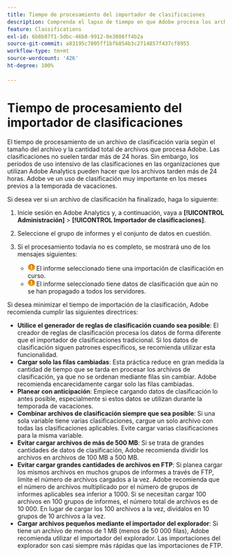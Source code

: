 ```yaml
---
title: Tiempo de procesamiento del importador de clasificaciones
description: Comprenda el lapso de tiempo en que Adobe procesa los archivos de clasificación y cómo minimizar el tiempo de procesamiento.
feature: Classifications
exl-id: 6b8b87f1-5dbc-46b8-9912-0e3086ff4b2a
source-git-commit: a83195c7805ff1bfb854b3c2714857f437cf8955
workflow-type: tm+mt
source-wordcount: '426'
ht-degree: 100%

---
```


# Tiempo de procesamiento del importador de clasificaciones

El tiempo de procesamiento de un archivo de clasificación varía según el tamaño del archivo y la cantidad total de archivos que procesa Adobe. Las clasificaciones no suelen tardar más de 24 horas. Sin embargo, los períodos de uso intensivo de las clasificaciones en las organizaciones que utilizan Adobe Analytics pueden hacer que los archivos tarden más de 24 horas. Adobe ve un uso de clasificación muy importante en los meses previos a la temporada de vacaciones.

Si desea ver si un archivo de clasificación ha finalizado, haga lo siguiente:

1. Inicie sesión en Adobe Analytics y, a continuación, vaya a **[!UICONTROL Administración]** > **[!UICONTROL Importador de clasificaciones]**.
2. Seleccione el grupo de informes y el conjunto de datos en cuestión.
3. Si el procesamiento todavía no es completo, se mostrará uno de los mensajes siguientes:

   * ![Atención](assets/icon_notice_notice.gif) El informe seleccionado tiene una importación de clasificación en curso.
   * ![Atención](assets/icon_notice_notice.gif) El informe seleccionado tiene datos de clasificación que aún no se han propagado a todos los servidores.

Si desea minimizar el tiempo de importación de la clasificación, Adobe recomienda cumplir las siguientes directrices:

* **Utilice el generador de reglas de clasificación cuando sea posible**: El creador de reglas de clasificación procesa los datos de forma diferente que el importador de clasificaciones tradicional. Si los datos de clasificación siguen patrones específicos, se recomienda utilizar esta funcionalidad.
* **Cargar solo las filas cambiadas**: Esta práctica reduce en gran medida la cantidad de tiempo que se tarda en procesar los archivos de clasificación, ya que no se ordenan mediante filas sin cambiar. Adobe recomienda encarecidamente cargar solo las filas cambiadas.
* **Planear con anticipación**: Empiece cargando datos de clasificación lo antes posible, especialmente si estos datos se utilizan durante la temporada de vacaciones.
* **Combinar archivos de clasificación siempre que sea posible**: Si una sola variable tiene varias clasificaciones, cargue un solo archivo con todas las clasificaciones aplicables. Evite cargar varias clasificaciones para la misma variable.
* **Evitar cargar archivos de más de 500 MB**: Si se trata de grandes cantidades de datos de clasificación, Adobe recomienda dividir los archivos en archivos de 100 MB a 500 MB.
* **Evitar cargar grandes cantidades de archivos en FTP**: Si planea cargar los mismos archivos en muchos grupos de informes a través de FTP, limite el número de archivos cargados a la vez. Adobe recomienda que el número de archivos multiplicado por el número de grupos de informes aplicables sea inferior a 1000. Si se necesitan cargar 100 archivos en 100 grupos de informes, el número total de archivos es de 10 000. En lugar de cargar los 100 archivos a la vez, divídalos en 10 grupos de 10 archivos a la vez.
* **Cargar archivos pequeños mediante el importador del explorador**: Si tiene un archivo de menos de 1 MB (menos de 50 000 filas), Adobe recomienda utilizar el importador del explorador. Las importaciones del explorador son casi siempre más rápidas que las importaciones de FTP.
